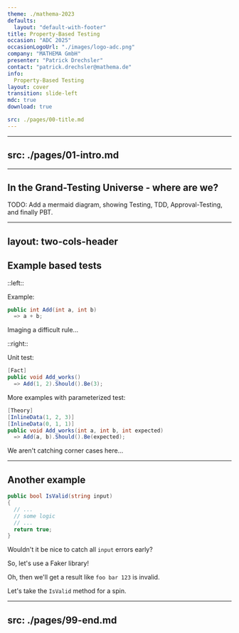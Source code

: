 ```yaml
---
theme: ./mathema-2023
defaults:
  layout: "default-with-footer"
title: Property-Based Testing
occasion: "ADC 2025"
occasionLogoUrl: "./images/logo-adc.png"
company: "MATHEMA GmbH"
presenter: "Patrick Drechsler"
contact: "patrick.drechsler@mathema.de"
info:
  Property-Based Testing
layout: cover
transition: slide-left
mdc: true
download: true

src: ./pages/00-title.md
---
```


---
src: ./pages/01-intro.md
---

---

## In the Grand-Testing Universe - where are we?

TODO: Add a mermaid diagram, showing Testing, TDD, Approval-Testing, and finally PBT.

---
layout: two-cols-header
---

## Example based tests

::left::

Example:

```cs
public int Add(int a, int b)
  => a + b;
```

Imaging a difficult rule...

::right::

Unit test:

```cs
[Fact]
public void Add_works()
  => Add(1, 2).Should().Be(3);
```

More examples with parameterized test:

```cs
[Theory]
[InlineData(1, 2, 3)]
[InlineData(0, 1, 1)]
public void Add_works(int a, int b, int expected)
  => Add(a, b).Should().Be(expected);
```

We aren't catching corner cases here...

---

## Another example

```csharp
public bool IsValid(string input)
{
  // ...
  // some logic
  // ...
  return true;
}
```

Wouldn't it be nice to catch all `input` errors early?

So, let's use a Faker library!

Oh, then we'll get a result like `foo bar 123` is invalid.

Let's take the `IsValid` method for a spin.

---
src: ./pages/99-end.md
---
